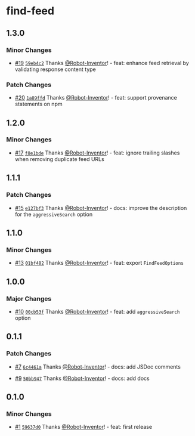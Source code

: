 # find-feed

## 1.3.0

### Minor Changes

- [#19](https://github.com/Robot-Inventor/find-feed/pull/19) [`59eb4c2`](https://github.com/Robot-Inventor/find-feed/commit/59eb4c292413c625f76a6aeb67701f28657847d2) Thanks [@Robot-Inventor](https://github.com/Robot-Inventor)! - feat: enhance feed retrieval by validating response content type

### Patch Changes

- [#20](https://github.com/Robot-Inventor/find-feed/pull/20) [`1a89ffd`](https://github.com/Robot-Inventor/find-feed/commit/1a89ffd357b1483211c4c25a2fd80faf0d6b415e) Thanks [@Robot-Inventor](https://github.com/Robot-Inventor)! - feat: support provenance statements on npm

## 1.2.0

### Minor Changes

- [#17](https://github.com/Robot-Inventor/find-feed/pull/17) [`f8e1bde`](https://github.com/Robot-Inventor/find-feed/commit/f8e1bdebfcfbbb6152c514886e0c6225dd3aef43) Thanks [@Robot-Inventor](https://github.com/Robot-Inventor)! - feat: ignore trailing slashes when removing duplicate feed URLs

## 1.1.1

### Patch Changes

- [#15](https://github.com/Robot-Inventor/find-feed/pull/15) [`e127bf3`](https://github.com/Robot-Inventor/find-feed/commit/e127bf360d24e8f251b186822042bfba62823e80) Thanks [@Robot-Inventor](https://github.com/Robot-Inventor)! - docs: improve the description for the `aggressiveSearch` option

## 1.1.0

### Minor Changes

- [#13](https://github.com/Robot-Inventor/find-feed/pull/13) [`01bf482`](https://github.com/Robot-Inventor/find-feed/commit/01bf482556ac00afd3236fd2570071a3253a8a66) Thanks [@Robot-Inventor](https://github.com/Robot-Inventor)! - feat: export `FindFeedOptions`

## 1.0.0

### Major Changes

- [#10](https://github.com/Robot-Inventor/find-feed/pull/10) [`00cb53f`](https://github.com/Robot-Inventor/find-feed/commit/00cb53fff7690659c797cf3e3b23c1757aa1a6d1) Thanks [@Robot-Inventor](https://github.com/Robot-Inventor)! - feat: add `aggressiveSearch` option

## 0.1.1

### Patch Changes

- [#7](https://github.com/Robot-Inventor/find-feed/pull/7) [`6c4461a`](https://github.com/Robot-Inventor/find-feed/commit/6c4461a1bc18e0b86c61512b2974b08825317f8a) Thanks [@Robot-Inventor](https://github.com/Robot-Inventor)! - docs: add JSDoc comments

- [#9](https://github.com/Robot-Inventor/find-feed/pull/9) [`50bb947`](https://github.com/Robot-Inventor/find-feed/commit/50bb94790f41d7d58a7b84b6dd766be1f13602e7) Thanks [@Robot-Inventor](https://github.com/Robot-Inventor)! - docs: add docs

## 0.1.0

### Minor Changes

- [#1](https://github.com/Robot-Inventor/find-feed/pull/1) [`59637d0`](https://github.com/Robot-Inventor/find-feed/commit/59637d07d68ee01af6d313be52150305ebc9770a) Thanks [@Robot-Inventor](https://github.com/Robot-Inventor)! - feat: first release
